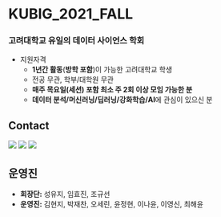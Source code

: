 # KUBIG_2021_FALL


### 고려대학교 유일의 데이터 사이언스 학회

* 지원자격
  - **1년간 활동**(**방학 포함**)이 가능한 고려대학교 학생
  - 전공 무관, 학부/대학원 무관
  - **매주 목요일(세션) 포함 최소 주 2회 이상 모임 가능한 분**
  - **데이터 분석/머신러닝/딥러닝/강화학습/AI**에 관심이 있으신 분


## Contact

  <a href="https://www.instagram.com/kubig.official"><img src="https://img.shields.io/badge/Instagram-E4405F?style=for-the-badge&logo=Instagram&logoColor=white&link=https://www.instagram.com/woo0_hooo/"/></a>
<a href="mailto:chloesung@korea.ac.kr"><img src="https://img.shields.io/badge/Gmail-d14836?style=for-the-badge&logo=Gmail&logoColor=white&link=viliketh1s98@naver.com"/></a>
<a href="https://www.facebook.com/kubigdata"><img src="https://img.shields.io/badge/Facebook-%231877F2.svg?style=for-the-badge&logo=Facebook&logoColor=white"/></a>
<br>

## 운영진

- **회장단:** 성유지, 임효진, 조규선  
- **운영진:** 김현지, 박재찬, 오세린, 윤정현, 이나윤, 이영신, 최해윤




